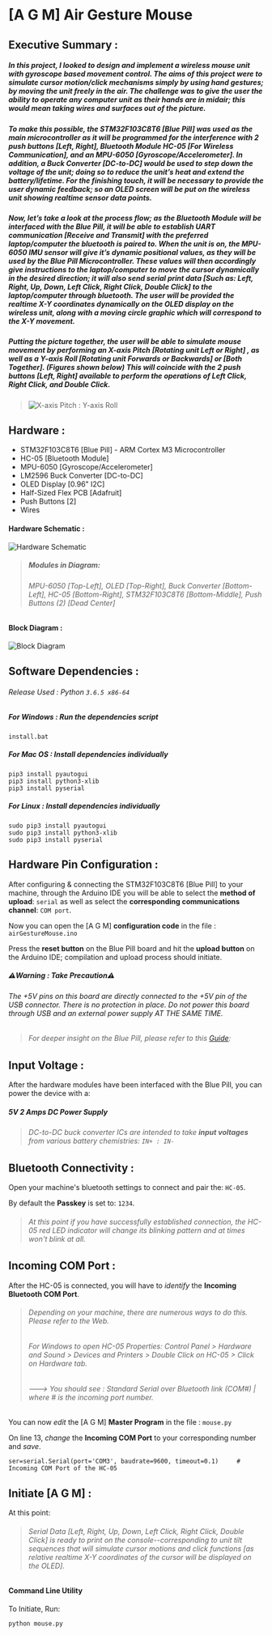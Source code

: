 # [A G M] Air Gesture Mouse
## Executive Summary :
##### In this project, I looked to design and implement a wireless mouse unit with gyroscope based movement control. The aims of this project were to simulate cursor motion/click mechanisms simply by using hand gestures; by moving the unit freely in the air. The challenge was to give the user the ability to operate any computer unit as their hands are in midair; this would mean taking wires and surfaces out of the picture.
 
##### To make this possible, the STM32F103C8T6 [Blue Pill] was used as the main microcontroller as it will be programmed for the interference with 2 push buttons [Left, Right], Bluetooth Module HC-05 [For Wireless Communication], and an MPU-6050 [Gyroscope/Accelerometer]. In addition, a Buck Converter [DC-to-DC] would be used to step down the voltage of the unit; doing so to reduce the unit’s heat and extend the battery/lifetime. For the finishing touch, it will be necessary to provide the user dynamic feedback; so an OLED screen will be put on the wireless unit showing realtime sensor data points.
 
##### Now, let’s take a look at the process flow; as the Bluetooth Module will be interfaced with the Blue Pill, it will be able to establish UART communication [Receive and Transmit] with the preferred laptop/computer the bluetooth is paired to. When the unit is on, the MPU-6050 IMU sensor will give it’s dynamic positional values, as they will be used by the Blue Pill Microcontroller. These values will then accordingly give instructions to the laptop/computer to move the cursor dynamically in the desired direction; it will also send serial print data [Such as: Left, Right, Up, Down, Left Click, Right Click, Double Click] to the laptop/computer through bluetooth. The user will be provided the realtime X-Y coordinates dynamically on the OLED display on the wireless unit, along with a moving circle graphic which will correspond to the X-Y movement.
 
##### Putting the picture together, the user will be able to simulate mouse movement by performing an X-axis Pitch [Rotating unit Left or Right] , as well as a Y-axis Roll [Rotating unit Forwards or Backwards] or [Both Together]. (Figures shown below) This will coincide with the 2 push buttons [Left, Right] available to perform the operations of Left Click, Right Click, and Double Click.
> ![X-axis Pitch : Y-axis Roll](https://raw.githubusercontent.com/HG7777/AGM/master/node_modules/pitchRoll.png)

## Hardware :
- STM32F103C8T6 [Blue Pill]  -  ARM Cortex M3 Microcontroller
- HC-05 [Bluetooth Module]
- MPU-6050 [Gyroscope/Accelerometer]
- LM2596 Buck Converter [DC-to-DC]
- OLED Display [0.96" I2C]
- Half-Sized Flex PCB [Adafruit]
- Push Buttons [2]
- Wires

#### Hardware Schematic :
![Hardware Schematic](https://raw.githubusercontent.com/HG7777/AGM/master/schematics/Breadboard%20Diagram.png)
> ##### Modules in Diagram: 
> ###### MPU-6050 [Top-Left], OLED [Top-Right], Buck Converter [Bottom-Left], HC-05 [Bottom-Right], STM32F103C8T6 [Bottom-Middle], Push Buttons (2) [Dead Center]
#### Block Diagram :
![Block Diagram](https://raw.githubusercontent.com/HG7777/AGM/master/schematics/Block%20Diagram.png)

## Software Dependencies :
###### Release Used : Python `3.6.5 x86-64`
##### For Windows : Run the dependencies script 
```
install.bat
```
##### For Mac OS : Install dependencies individually
```
pip3 install pyautogui
pip3 install python3-xlib
pip3 install pyserial
```
##### For Linux : Install dependencies individually
```
sudo pip3 install pyautogui
sudo pip3 install python3-xlib
sudo pip3 install pyserial
```

## Hardware Pin Configuration :
After configuring & connecting the STM32F103C8T6 [Blue Pill] to your machine, through the Arduino IDE you will be able to select the **method of upload**: `serial` as well as select the **corresponding communications channel**: `COM port`.

Now you can open the [A G M] **configuration code** in the file : `airGestureMouse.ino`

Press the **reset button** on the Blue Pill board and hit the **upload button** on the Arduino IDE; compilation and upload process should initiate.
##### :warning:Warning : Take Precaution:warning:
###### The +5V pins on this board are directly connected to the +5V pin of the USB connector. There is no protection in place. Do not power this board through USB and an external power supply *AT THE SAME TIME*.
> ###### For deeper insight on the Blue Pill, please refer to this [Guide](https://www.techshopbd.com/uploads/product_document/STM32bluepillarduinoguide(1).pdf): 

## Input Voltage :
After the hardware modules have been interfaced with the Blue Pill, you can power the device with a: 
##### **5V 2 Amps DC Power Supply**
> ###### DC-to-DC buck converter ICs are intended to take **input voltages** from various battery chemistries: `IN+ : IN-`

## Bluetooth Connectivity :
Open your machine's bluetooth settings to connect and pair the: `HC-05`.

By default the **Passkey** is set to: `1234`.

> ###### At this point if you have *successfully* established connection, the HC-05 red LED indicator will change its blinking pattern and at times won't blink at all.

## Incoming COM Port :
After the HC-05 is connected, you will have to *identify* the **Incoming Bluetooth COM Port**.

> ###### Depending on your machine, there are numerous ways to do this. Please refer to the Web.
> ###### For Windows to open HC-05 Properties: Control Panel > Hardware and Sound > Devices and Printers > Double Click on HC-05 > Click on Hardware tab. 
> ###### ---> You should see :  Standard Serial over Bluetooth link (COM#)  |  *where # is the incoming port number*.

You can now *edit* the [A G M] **Master Program** in the file : `mouse.py`

On line 13, *change* the **Incoming COM Port** to your corresponding number and *save*.
```
ser=serial.Serial(port='COM3', baudrate=9600, timeout=0.1)     # Incoming COM Port of the HC-05
```

## Initiate [A G M] :
At this point:
> ###### Serial Data *[Left, Right, Up, Down, Left Click, Right Click, Double Click]* is ready to print on the console--corresponding to unit tilt sequences that will simulate cursor motions and click functions *[as relative realtime X-Y coordinates of the cursor will be displayed on the OLED]*.

#### Command Line Utility
To Initiate, Run:
```
python mouse.py
```
